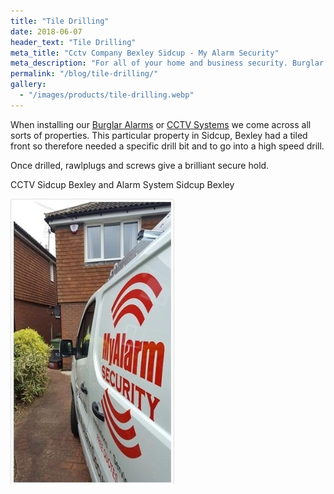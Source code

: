 ```yaml
---
title: "Tile Drilling"
date: 2018-06-07
header_text: "Tile Drilling"
meta_title: "Cctv Company Bexley Sidcup - My Alarm Security"
meta_description: "For all of your home and business security. Burglar Alarm Servicing, Burglar Alarm Installation, Alarm Battery and CCTV Sidcup. Call 020 8302 4065 or email us."
permalink: "/blog/tile-drilling/"
gallery:
  - "/images/products/tile-drilling.webp"
---
```


When installing our [Burglar Alarms](/categories/burglar-alarms/) or [CCTV Systems](/categories/cctv/) we come across all sorts of properties. This particular property in Sidcup, Bexley had a tiled front so therefore needed a specific drill bit and to go into a high speed drill.

Once drilled, rawlplugs and screws give a brilliant secure hold.

CCTV Sidcup Bexley and Alarm System Sidcup Bexley

![Tile Drilling](/images/news/news-tile-drilling-gu7vbqulngp8urrnu9zm.jpg)